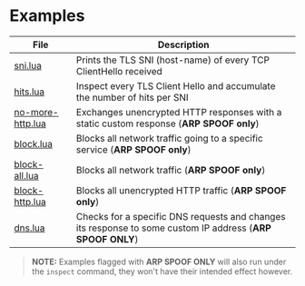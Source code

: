 # Examples

| File                         | Description                                                                                     |
|------------------------------|-------------------------------------------------------------------------------------------------|
| [sni.lua](sni.lua)           | Prints the TLS SNI (host-name) of every TCP ClientHello received                                |
| [hits.lua](hits.lua) | Inspect every TLS Client Hello and accumulate the number of hits per SNI                                |
| [no-more-http.lua](no-more-http.lua) | Exchanges unencrypted HTTP responses with a static custom response (**ARP SPOOF only**) |
| [block.lua](block.lua)       | Blocks all network traffic going to a specific service (**ARP SPOOF only**)                     |
| [block-all.lua](block-all.lua) | Blocks all network traffic (**ARP SPOOF only**)                                               |
| [block-http.lua](block-http.lua) | Blocks all unencrypted HTTP traffic (**ARP SPOOF only**)                                    |
| [dns.lua](dns.lua) | Checks for a specific DNS requests and changes its response to some custom IP address (**ARP SPOOF ONLY**) |


> **NOTE:** Examples flagged with **ARP SPOOF ONLY** will also run under the `inspect` command, they won't have their intended effect however.
